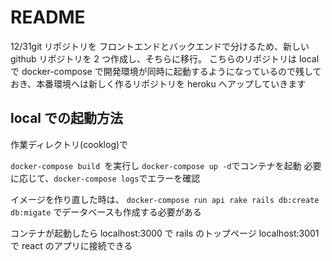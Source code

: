 # README

12/31git リポジトリを
フロントエンドとバックエンドで分けるため、新しい github リポジトリを 2 つ作成し、そちらに移行。
こちらのリポジトリは local で docker-compose で開発環境が同時に起動するようになっているので残しておき、本番環境へは新しく作るリポジトリを heroku へアップしていきます

## local での起動方法

作業ディレクトリ(cooklog)で

`docker-compose build `を実行し
`docker-compose up -d`でコンテナを起動
必要に応じて、`docker-compose logs`でエラーを確認

イメージを作り直した時は、
`docker-compose run api rake rails db:create db:migate`
でデータベースも作成する必要がある

コンテナが起動したら
localhost:3000 で rails のトップページ
localhost:3001 で react のアプリに接続できる
